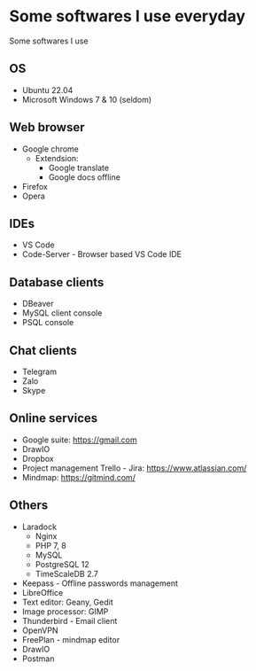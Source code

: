 # Some softwares I use everyday


Some softwares I use

## OS
- Ubuntu 22.04
- Microsoft Windows 7 & 10 (seldom)

## Web browser
- Google chrome
    - Extendsion:
        - Google translate
        - Google docs offline
- Firefox
- Opera

## IDEs
- VS Code
- Code-Server - Browser based VS Code IDE

## Database clients
- DBeaver
- MySQL client console
- PSQL console

## Chat clients
- Telegram
- Zalo
- Skype

## Online services
- Google suite: https://gmail.com
- DrawIO
- Dropbox
- Project management Trello - Jira: https://www.atlassian.com/
- Mindmap: https://gitmind.com/

## Others
- Laradock
    - Nginx
    - PHP 7, 8
    - MySQL
    - PostgreSQL 12
    - TimeScaleDB 2.7
- Keepass - Offline passwords management
- LibreOffice
- Text editor: Geany, Gedit
- Image processor: GIMP
- Thunderbird - Email client
- OpenVPN
- FreePlan - mindmap editor
- DrawIO
- Postman

